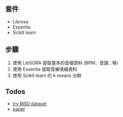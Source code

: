 ## 套件
- Librosa
- Essentia
- Scikit learn

## 步驟
1. 使用 LibSORA 提取基本的音檔資料 (BPM、音調...等)
2. 使用 Essentia 提取音樂情緒資料
3. 使用 Scikit learn 的 k-means 分群

## Todos
- [try MSD dataset](https://www.ifs.tuwien.ac.at/mir/msd/download.html#splits)
- [paper](https://www.mdpi.com/2076-3417/14/2/855)